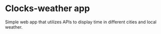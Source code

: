 # Clocks-weather app

Simple web app that utilizes APIs to display time in different cities and local weather.
